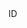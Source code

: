<?xml version="1.0" encoding="UTF-8"?>
<CustomMetadata xmlns="http://soap.sforce.com/2006/04/metadata">
    <label>ID</label>
</CustomMetadata>
